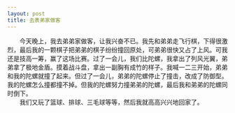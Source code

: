 ```yaml
---
layout: post
title: 去表弟家做客
---
```



　　今天晚上，我去弟弟家做客，让我兴奋不已。我先和弟弟走飞行棋，下得很激烈，最后我的一颗棋子把弟弟的棋子纷纷撞回原处，可弟弟很快又占了上风。可我还是技高一筹，赢了这场比赛。过了一会儿，我们比陀螺，我拿出了列风光翼，弟弟拿了极地金盾。摸着战斗盘，拿出一副胸有成竹的样子。我喊一二三开始，弟弟和我的陀螺就撞了起来。但过了一会儿，弟弟的陀螺停止了撞击，改成了防御型。我的陀螺怎么撞都撞不掉。但我的陀螺努力撞弟弟的陀螺，最后我和弟弟的陀螺同时倒下。    
　　我们又玩了篮球、排球、三毛球等等，然后我就高高兴兴地回家了。    

